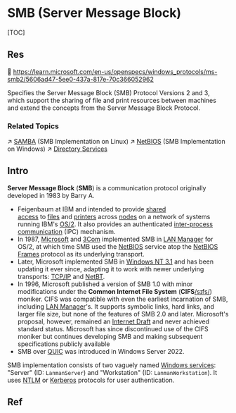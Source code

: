 # SMB (Server Message Block)

[TOC]



## Res
📂 https://learn.microsoft.com/en-us/openspecs/windows_protocols/ms-smb2/5606ad47-5ee0-437a-817e-70c366052962

Specifies the Server Message Block (SMB) Protocol Versions 2 and 3, which support the sharing of file and print resources between machines and extend the concepts from the Server Message Block Protocol.

### Related Topics
↗ [SAMBA](../../../../../🥷🏼%20Operating%20System%20(Engineering)/Linux%20(Derived%20From%20UNIX%20Family)/🪓%20Free%20Software/Network%20Management/SAMBA.md) (SMB Implementation on Linux)
↗ [NetBIOS](../NetBIOS.md) (SMB Implementation on Windows)
↗ [Directory Services](../../../../../🍕%20Database%20System/Directory%20Services/Directory%20Services.md)



## Intro
**Server Message Block** (**SMB**) is a communication protocol originally developed in 1983 by Barry A. 
- Feigenbaum at IBM and intended to provide [shared access](https://en.wikipedia.org/wiki/Shared_access "Shared access") to [files](https://en.wikipedia.org/wiki/Computer_file "Computer file") and [printers](https://en.wikipedia.org/wiki/Printer_(computing) "Printer (computing)") across [nodes](https://en.wikipedia.org/wiki/Node_(networking) "Node (networking)") on a network of systems running IBM's [OS/2](https://en.wikipedia.org/wiki/OS/2 "OS/2"). It also provides an authenticated [inter-process communication](https://en.wikipedia.org/wiki/Inter-process_communication "Inter-process communication") (IPC) mechanism. 
- In 1987, [Microsoft](https://en.wikipedia.org/wiki/Microsoft "Microsoft") and [3Com](https://en.wikipedia.org/wiki/3Com "3Com") implemented SMB in [LAN Manager](https://en.wikipedia.org/wiki/LAN_Manager "LAN Manager") for OS/2, at which time SMB used the [NetBIOS](https://en.wikipedia.org/wiki/NetBIOS "NetBIOS") service atop the [NetBIOS Frames](https://en.wikipedia.org/wiki/NetBIOS_Frames "NetBIOS Frames") protocol as its underlying transport. 
- Later, Microsoft implemented SMB in [Windows NT 3.1](https://en.wikipedia.org/wiki/Windows_NT_3.1 "Windows NT 3.1") and has been updating it ever since, adapting it to work with newer underlying transports: [TCP/IP](https://en.wikipedia.org/wiki/TCP/IP "TCP/IP") and [NetBT](https://en.wikipedia.org/wiki/NetBIOS_over_TCP/IP "NetBIOS over TCP/IP"). 
- In 1996, Microsoft published a version of SMB 1.0 with minor modifications under the **Common Internet File System** (**CIFS**[/sɪfs/](https://en.wikipedia.org/wiki/Help:IPA/English "Help:IPA/English")) moniker. CIFS was compatible with even the earliest incarnation of SMB, including [LAN Manager](https://en.wikipedia.org/wiki/LAN_Manager "LAN Manager")'s. It supports symbolic links, hard links, and larger file size, but none of the features of SMB 2.0 and later. Microsoft's proposal, however, remained an [Internet Draft](https://en.wikipedia.org/wiki/Internet_Draft "Internet Draft") and never achieved standard status. Microsoft has since discontinued use of the CIFS moniker but continues developing SMB and making subsequent specifications publicly available
- SMB over [QUIC](https://en.wikipedia.org/wiki/QUIC "QUIC") was introduced in Windows Server 2022. 

SMB implementation consists of two vaguely named [Windows services](https://en.wikipedia.org/wiki/Windows_service "Windows service"): "Server" (ID: `LanmanServer`) and "Workstation" (ID: `LanmanWorkstation`). It uses [NTLM](https://en.wikipedia.org/wiki/NT_LAN_Manager "NT LAN Manager") or [Kerberos](https://en.wikipedia.org/wiki/Kerberos_(protocol) "Kerberos (protocol)") protocols for user authentication.



## Ref
[Server Message Block | Wikipedia]: https://en.wikipedia.org/wiki/Server_Message_Block

[Samba协议简介 - 万由科技的文章 - 知乎]: https://zhuanlan.zhihu.com/p/41449862

[网络安全分析之 SMB 协议 | 看雪]: https://bbs.kanxue.com/thread-223721.htm

[👍 SMB详解 | CSDN]: https://blog.csdn.net/qq_44002418/article/details/125508092